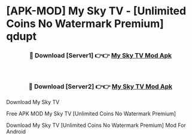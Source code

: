 # [APK-MOD] My Sky TV - [Unlimited Coins No Watermark Premium] qdupt



<div align="center">
<h3>🔴 Download [Server1] 👉👉 <a href="https://momento.my/?title=My_Sky_TV">My Sky TV Mod Apk</a></h3><br>

<h3>🔴 Download [Server2] 👉👉 <a href="https://momento.my/?title=My_Sky_TV">My Sky TV Mod Apk</a></h3>
</div>



Download My Sky TV 

Free APK MOD My Sky TV [Unlimited Coins No Watermark Premium]

Download My Sky TV [Unlimited Coins No Watermark Premium] Mod For Android
